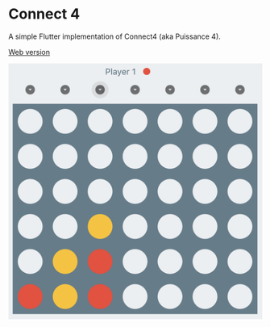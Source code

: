 # Connect 4

A simple Flutter implementation of Connect4 (aka Puissance 4).

[Web version](https://rxlabz.github.io/pwr4)

![screenshot](assets/p4.png)